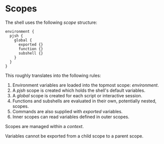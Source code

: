 # Scopes

The shell uses the following _scope_ structure:

```plain
environment {
  pjsh {
    global {
      exported {}
      function {}
      subshell {}
    }
  }
}
```

This roughly translates into the following rules:

1. Environment variables are loaded into the topmost scope: _environment_.
2. A _pjsh_ scope is created which holds the shell's default variables.
3. A _global_ scope is created for each script or interactive session.
4. Functions and subshells are evaluated in their own, potentially nested, scopes.
5. Commands are also supplied with _exported_ variables.
6. Inner scopes can read variables defined in outer scopes.

Scopes are managed within a _context_.

Variables cannot be exported from a child scope to a parent scope.
